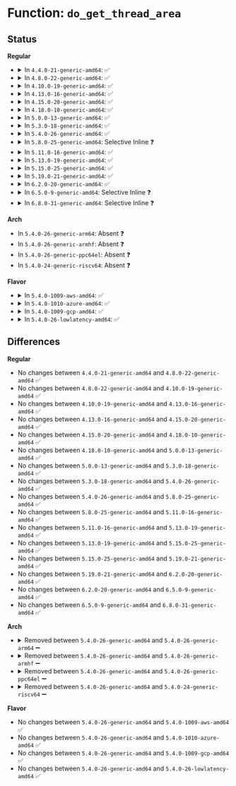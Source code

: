 # Function: <code>do_get_thread_area</code>

## Status
<b>Regular</b>
<ul>
<li>
<details>
<summary>In <code>4.4.0-21-generic-amd64</code>: ✅</summary>

```c
int do_get_thread_area(struct task_struct * p, int idx, struct user_desc * u_info)
```

```json
{
  "name": "do_get_thread_area",
  "collision_type": "Unique Global",
  "inline_type": "No",
  "funcs": [
    {
      "addr": 18446744071579097168,
      "name": "do_get_thread_area",
      "external": true,
      "loc": "arch/x86/kernel/tls.c:176",
      "file": "arch/x86/kernel/tls.c",
      "inline": "seen, unknown",
      "caller_inline": [],
      "caller_func": [
        "arch/x86/kernel/ptrace.c:arch_ptrace",
        "arch/x86/kernel/tls.c:SyS_get_thread_area"
      ]
    }
  ],
  "symbols": [
    {
      "addr": 18446744071579097168,
      "name": "do_get_thread_area",
      "section": ".text",
      "bind": "STB_GLOBAL",
      "size": 140
    }
  ]
}
```
</details>
</li>
<li>
<details>
<summary>In <code>4.8.0-22-generic-amd64</code>: ✅</summary>

```c
int do_get_thread_area(struct task_struct * p, int idx, struct user_desc * u_info)
```

```json
{
  "name": "do_get_thread_area",
  "collision_type": "Unique Global",
  "inline_type": "No",
  "funcs": [
    {
      "addr": 18446744071579096720,
      "name": "do_get_thread_area",
      "external": true,
      "loc": "arch/x86/kernel/tls.c:218",
      "file": "arch/x86/kernel/tls.c",
      "inline": "seen, unknown",
      "caller_inline": [],
      "caller_func": [
        "arch/x86/kernel/ptrace.c:arch_ptrace",
        "arch/x86/kernel/tls.c:SyS_get_thread_area"
      ]
    }
  ],
  "symbols": [
    {
      "addr": 18446744071579096720,
      "name": "do_get_thread_area",
      "section": ".text",
      "bind": "STB_GLOBAL",
      "size": 140
    }
  ]
}
```
</details>
</li>
<li>
<details>
<summary>In <code>4.10.0-19-generic-amd64</code>: ✅</summary>

```c
int do_get_thread_area(struct task_struct * p, int idx, struct user_desc * u_info)
```

```json
{
  "name": "do_get_thread_area",
  "collision_type": "Unique Global",
  "inline_type": "No",
  "funcs": [
    {
      "addr": 18446744071579094912,
      "name": "do_get_thread_area",
      "external": true,
      "loc": "arch/x86/kernel/tls.c:218",
      "file": "arch/x86/kernel/tls.c",
      "inline": "seen, unknown",
      "caller_inline": [],
      "caller_func": [
        "arch/x86/kernel/ptrace.c:arch_ptrace",
        "arch/x86/kernel/tls.c:SyS_get_thread_area"
      ]
    }
  ],
  "symbols": [
    {
      "addr": 18446744071579094912,
      "name": "do_get_thread_area",
      "section": ".text",
      "bind": "STB_GLOBAL",
      "size": 140
    }
  ]
}
```
</details>
</li>
<li>
<details>
<summary>In <code>4.13.0-16-generic-amd64</code>: ✅</summary>

```c
int do_get_thread_area(struct task_struct * p, int idx, struct user_desc * u_info)
```

```json
{
  "name": "do_get_thread_area",
  "collision_type": "Unique Global",
  "inline_type": "No",
  "funcs": [
    {
      "addr": 18446744071579086784,
      "name": "do_get_thread_area",
      "external": true,
      "loc": "arch/x86/kernel/tls.c:225",
      "file": "arch/x86/kernel/tls.c",
      "inline": "seen, unknown",
      "caller_inline": [],
      "caller_func": [
        "arch/x86/kernel/ptrace.c:arch_ptrace",
        "arch/x86/kernel/tls.c:SyS_get_thread_area"
      ]
    }
  ],
  "symbols": [
    {
      "addr": 18446744071579086784,
      "name": "do_get_thread_area",
      "section": ".text",
      "bind": "STB_GLOBAL",
      "size": 141
    }
  ]
}
```
</details>
</li>
<li>
<details>
<summary>In <code>4.15.0-20-generic-amd64</code>: ✅</summary>

```c
int do_get_thread_area(struct task_struct * p, int idx, struct user_desc * u_info)
```

```json
{
  "name": "do_get_thread_area",
  "collision_type": "Unique Global",
  "inline_type": "No",
  "funcs": [
    {
      "addr": 18446744071579097584,
      "name": "do_get_thread_area",
      "external": true,
      "loc": "arch/x86/kernel/tls.c:219",
      "file": "arch/x86/kernel/tls.c",
      "inline": "seen, unknown",
      "caller_inline": [],
      "caller_func": [
        "arch/x86/kernel/ptrace.c:arch_ptrace",
        "arch/x86/kernel/tls.c:SyS_get_thread_area"
      ]
    }
  ],
  "symbols": [
    {
      "addr": 18446744071579097584,
      "name": "do_get_thread_area",
      "section": ".text",
      "bind": "STB_GLOBAL",
      "size": 141
    }
  ]
}
```
</details>
</li>
<li>
<details>
<summary>In <code>4.18.0-10-generic-amd64</code>: ✅</summary>

```c
int do_get_thread_area(struct task_struct * p, int idx, struct user_desc * u_info)
```

```json
{
  "name": "do_get_thread_area",
  "collision_type": "Unique Global",
  "inline_type": "No",
  "funcs": [
    {
      "addr": 18446744071579103088,
      "name": "do_get_thread_area",
      "external": true,
      "loc": "arch/x86/kernel/tls.c:219",
      "file": "arch/x86/kernel/tls.c",
      "inline": "seen, unknown",
      "caller_inline": [],
      "caller_func": [
        "arch/x86/kernel/ptrace.c:arch_ptrace",
        "arch/x86/kernel/tls.c:__ia32_sys_get_thread_area",
        "arch/x86/kernel/tls.c:__x64_sys_get_thread_area"
      ]
    }
  ],
  "symbols": [
    {
      "addr": 18446744071579103088,
      "name": "do_get_thread_area",
      "section": ".text",
      "bind": "STB_GLOBAL",
      "size": 143
    }
  ]
}
```
</details>
</li>
<li>
<details>
<summary>In <code>5.0.0-13-generic-amd64</code>: ✅</summary>

```c
int do_get_thread_area(struct task_struct * p, int idx, struct user_desc * u_info)
```

```json
{
  "name": "do_get_thread_area",
  "collision_type": "Unique Global",
  "inline_type": "No",
  "funcs": [
    {
      "addr": 18446744071579108720,
      "name": "do_get_thread_area",
      "external": true,
      "loc": "arch/x86/kernel/tls.c:219",
      "file": "arch/x86/kernel/tls.c",
      "inline": "seen, unknown",
      "caller_inline": [],
      "caller_func": [
        "arch/x86/kernel/ptrace.c:arch_ptrace",
        "arch/x86/kernel/tls.c:__ia32_sys_get_thread_area",
        "arch/x86/kernel/tls.c:__x64_sys_get_thread_area"
      ]
    }
  ],
  "symbols": [
    {
      "addr": 18446744071579108720,
      "name": "do_get_thread_area",
      "section": ".text",
      "bind": "STB_GLOBAL",
      "size": 143
    }
  ]
}
```
</details>
</li>
<li>
<details>
<summary>In <code>5.3.0-18-generic-amd64</code>: ✅</summary>

```c
int do_get_thread_area(struct task_struct * p, int idx, struct user_desc * u_info)
```

```json
{
  "name": "do_get_thread_area",
  "collision_type": "Unique Global",
  "inline_type": "No",
  "funcs": [
    {
      "addr": 18446744071579118608,
      "name": "do_get_thread_area",
      "external": true,
      "loc": "arch/x86/kernel/tls.c:220",
      "file": "arch/x86/kernel/tls.c",
      "inline": "seen, unknown",
      "caller_inline": [],
      "caller_func": [
        "arch/x86/kernel/ptrace.c:arch_ptrace",
        "arch/x86/kernel/tls.c:__ia32_sys_get_thread_area",
        "arch/x86/kernel/tls.c:__x64_sys_get_thread_area"
      ]
    }
  ],
  "symbols": [
    {
      "addr": 18446744071579118608,
      "name": "do_get_thread_area",
      "section": ".text",
      "bind": "STB_GLOBAL",
      "size": 155
    }
  ]
}
```
</details>
</li>
<li>
<details>
<summary>In <code>5.4.0-26-generic-amd64</code>: ✅</summary>

```c
int do_get_thread_area(struct task_struct * p, int idx, struct user_desc * u_info)
```

```json
{
  "name": "do_get_thread_area",
  "collision_type": "Unique Global",
  "inline_type": "No",
  "funcs": [
    {
      "addr": 18446744071579120512,
      "name": "do_get_thread_area",
      "external": true,
      "loc": "arch/x86/kernel/tls.c:220",
      "file": "arch/x86/kernel/tls.c",
      "inline": "seen, unknown",
      "caller_inline": [],
      "caller_func": [
        "arch/x86/kernel/ptrace.c:arch_ptrace",
        "arch/x86/kernel/tls.c:__ia32_sys_get_thread_area",
        "arch/x86/kernel/tls.c:__x64_sys_get_thread_area"
      ]
    }
  ],
  "symbols": [
    {
      "addr": 18446744071579120512,
      "name": "do_get_thread_area",
      "section": ".text",
      "bind": "STB_GLOBAL",
      "size": 155
    }
  ]
}
```
</details>
</li>
<li>
<details>
<summary>In <code>5.8.0-25-generic-amd64</code>: Selective Inline ❓</summary>

```c
int do_get_thread_area(struct task_struct * p, int idx, struct user_desc * u_info)
```

```json
{
  "name": "do_get_thread_area",
  "collision_type": "Unique Global",
  "inline_type": "Selective",
  "funcs": [
    {
      "addr": 18446744071579134040,
      "name": "do_get_thread_area",
      "external": true,
      "loc": "arch/x86/kernel/tls.c:220",
      "file": "arch/x86/kernel/tls.c",
      "inline": "not declared, inlined",
      "caller_inline": [
        "arch/x86/kernel/tls.c:__ia32_sys_get_thread_area",
        "arch/x86/kernel/tls.c:__x64_sys_get_thread_area"
      ],
      "caller_func": [
        "arch/x86/kernel/ptrace.c:arch_ptrace"
      ]
    }
  ],
  "symbols": [
    {
      "addr": 18446744071579134880,
      "name": "do_get_thread_area",
      "section": ".text",
      "bind": "STB_GLOBAL",
      "size": 327
    }
  ]
}
```
</details>
</li>
<li>
<details>
<summary>In <code>5.11.0-16-generic-amd64</code>: ✅</summary>

```c
int do_get_thread_area(struct task_struct * p, int idx, struct user_desc * u_info)
```

```json
{
  "name": "do_get_thread_area",
  "collision_type": "Unique Global",
  "inline_type": "No",
  "funcs": [
    {
      "addr": 18446744071579132608,
      "name": "do_get_thread_area",
      "external": true,
      "loc": "arch/x86/kernel/tls.c:220",
      "file": "arch/x86/kernel/tls.c",
      "inline": "seen, unknown",
      "caller_inline": [],
      "caller_func": [
        "arch/x86/kernel/ptrace.c:arch_ptrace",
        "arch/x86/kernel/tls.c:__ia32_sys_get_thread_area",
        "arch/x86/kernel/tls.c:__x64_sys_get_thread_area"
      ]
    }
  ],
  "symbols": [
    {
      "addr": 18446744071579132608,
      "name": "do_get_thread_area",
      "section": ".text",
      "bind": "STB_GLOBAL",
      "size": 327
    }
  ]
}
```
</details>
</li>
<li>
<details>
<summary>In <code>5.13.0-19-generic-amd64</code>: ✅</summary>

```c
int do_get_thread_area(struct task_struct * p, int idx, struct user_desc * u_info)
```

```json
{
  "name": "do_get_thread_area",
  "collision_type": "Unique Global",
  "inline_type": "No",
  "funcs": [
    {
      "addr": 18446744071579139296,
      "name": "do_get_thread_area",
      "external": true,
      "loc": "arch/x86/kernel/tls.c:214",
      "file": "arch/x86/kernel/tls.c",
      "inline": "seen, unknown",
      "caller_inline": [],
      "caller_func": [
        "arch/x86/kernel/ptrace.c:arch_ptrace",
        "arch/x86/kernel/tls.c:__ia32_sys_get_thread_area",
        "arch/x86/kernel/tls.c:__x64_sys_get_thread_area"
      ]
    }
  ],
  "symbols": [
    {
      "addr": 18446744071579139296,
      "name": "do_get_thread_area",
      "section": ".text",
      "bind": "STB_GLOBAL",
      "size": 326
    }
  ]
}
```
</details>
</li>
<li>
<details>
<summary>In <code>5.15.0-25-generic-amd64</code>: ✅</summary>

```c
int do_get_thread_area(struct task_struct * p, int idx, struct user_desc * u_info)
```

```json
{
  "name": "do_get_thread_area",
  "collision_type": "Unique Global",
  "inline_type": "No",
  "funcs": [
    {
      "addr": 18446744071579166080,
      "name": "do_get_thread_area",
      "external": true,
      "loc": "arch/x86/kernel/tls.c:214",
      "file": "arch/x86/kernel/tls.c",
      "inline": "seen, unknown",
      "caller_inline": [],
      "caller_func": [
        "arch/x86/kernel/ptrace.c:arch_ptrace",
        "arch/x86/kernel/tls.c:__ia32_sys_get_thread_area",
        "arch/x86/kernel/tls.c:__x64_sys_get_thread_area"
      ]
    }
  ],
  "symbols": [
    {
      "addr": 18446744071579166080,
      "name": "do_get_thread_area",
      "section": ".text",
      "bind": "STB_GLOBAL",
      "size": 370
    }
  ]
}
```
</details>
</li>
<li>
<details>
<summary>In <code>5.19.0-21-generic-amd64</code>: ✅</summary>

```c
int do_get_thread_area(struct task_struct * p, int idx, struct user_desc * u_info)
```

```json
{
  "name": "do_get_thread_area",
  "collision_type": "Unique Global",
  "inline_type": "No",
  "funcs": [
    {
      "addr": 18446744071579211520,
      "name": "do_get_thread_area",
      "external": true,
      "loc": "arch/x86/kernel/tls.c:214",
      "file": "arch/x86/kernel/tls.c",
      "inline": "seen, unknown",
      "caller_inline": [],
      "caller_func": [
        "arch/x86/kernel/ptrace.c:arch_ptrace",
        "arch/x86/kernel/tls.c:__ia32_sys_get_thread_area",
        "arch/x86/kernel/tls.c:__x64_sys_get_thread_area"
      ]
    }
  ],
  "symbols": [
    {
      "addr": 18446744071579211520,
      "name": "do_get_thread_area",
      "section": ".text",
      "bind": "STB_GLOBAL",
      "size": 401
    }
  ]
}
```
</details>
</li>
<li>
<details>
<summary>In <code>6.2.0-20-generic-amd64</code>: ✅</summary>

```c
int do_get_thread_area(struct task_struct * p, int idx, struct user_desc * u_info)
```

```json
{
  "name": "do_get_thread_area",
  "collision_type": "Unique Global",
  "inline_type": "No",
  "funcs": [
    {
      "addr": 18446744071579267168,
      "name": "do_get_thread_area",
      "external": true,
      "loc": "arch/x86/kernel/tls.c:214",
      "file": "arch/x86/kernel/tls.c",
      "inline": "seen, unknown",
      "caller_inline": [],
      "caller_func": [
        "arch/x86/kernel/ptrace.c:arch_ptrace",
        "arch/x86/kernel/tls.c:__ia32_sys_get_thread_area",
        "arch/x86/kernel/tls.c:__x64_sys_get_thread_area"
      ]
    }
  ],
  "symbols": [
    {
      "addr": 18446744071579267168,
      "name": "do_get_thread_area",
      "section": ".text",
      "bind": "STB_GLOBAL",
      "size": 401
    }
  ]
}
```
</details>
</li>
<li>
<details>
<summary>In <code>6.5.0-9-generic-amd64</code>: Selective Inline ❓</summary>

```c
int do_get_thread_area(struct task_struct * p, int idx, struct user_desc * u_info)
```

```json
{
  "name": "do_get_thread_area",
  "collision_type": "Unique Global",
  "inline_type": "Selective",
  "funcs": [
    {
      "addr": 18446744071579273133,
      "name": "do_get_thread_area",
      "external": true,
      "loc": "arch/x86/kernel/tls.c:215",
      "file": "arch/x86/kernel/tls.c",
      "inline": "not declared, inlined",
      "caller_inline": [
        "arch/x86/kernel/tls.c:__ia32_sys_get_thread_area",
        "arch/x86/kernel/tls.c:__x64_sys_get_thread_area"
      ],
      "caller_func": [
        "arch/x86/kernel/ptrace.c:arch_ptrace"
      ]
    }
  ],
  "symbols": [
    {
      "addr": 18446744071579274048,
      "name": "do_get_thread_area",
      "section": ".text",
      "bind": "STB_GLOBAL",
      "size": 244
    }
  ]
}
```
</details>
</li>
<li>
<details>
<summary>In <code>6.8.0-31-generic-amd64</code>: Selective Inline ❓</summary>

```c
int do_get_thread_area(struct task_struct * p, int idx, struct user_desc * u_info)
```

```json
{
  "name": "do_get_thread_area",
  "collision_type": "Unique Global",
  "inline_type": "Selective",
  "funcs": [
    {
      "addr": 18446744071579302957,
      "name": "do_get_thread_area",
      "external": true,
      "loc": "arch/x86/kernel/tls.c:215",
      "file": "arch/x86/kernel/tls.c",
      "inline": "not declared, inlined",
      "caller_inline": [
        "arch/x86/kernel/tls.c:__ia32_sys_get_thread_area",
        "arch/x86/kernel/tls.c:__x64_sys_get_thread_area"
      ],
      "caller_func": [
        "arch/x86/kernel/ptrace.c:arch_ptrace"
      ]
    }
  ],
  "symbols": [
    {
      "addr": 18446744071579303872,
      "name": "do_get_thread_area",
      "section": ".text",
      "bind": "STB_GLOBAL",
      "size": 244
    }
  ]
}
```
</details>
</li>
</ul>
<b>Arch</b>
<ul>
<li>
In <code>5.4.0-26-generic-arm64</code>: Absent ❓
</li>
<li>
In <code>5.4.0-26-generic-armhf</code>: Absent ❓
</li>
<li>
In <code>5.4.0-26-generic-ppc64el</code>: Absent ❓
</li>
<li>
In <code>5.4.0-24-generic-riscv64</code>: Absent ❓
</li>
</ul>
<b>Flavor</b>
<ul>
<li>
<details>
<summary>In <code>5.4.0-1009-aws-amd64</code>: ✅</summary>

```c
int do_get_thread_area(struct task_struct * p, int idx, struct user_desc * u_info)
```

```json
{
  "name": "do_get_thread_area",
  "collision_type": "Unique Global",
  "inline_type": "No",
  "funcs": [
    {
      "addr": 18446744071579120896,
      "name": "do_get_thread_area",
      "external": true,
      "loc": "arch/x86/kernel/tls.c:220",
      "file": "arch/x86/kernel/tls.c",
      "inline": "seen, unknown",
      "caller_inline": [],
      "caller_func": [
        "arch/x86/kernel/ptrace.c:arch_ptrace",
        "arch/x86/kernel/tls.c:__ia32_sys_get_thread_area",
        "arch/x86/kernel/tls.c:__x64_sys_get_thread_area"
      ]
    }
  ],
  "symbols": [
    {
      "addr": 18446744071579120896,
      "name": "do_get_thread_area",
      "section": ".text",
      "bind": "STB_GLOBAL",
      "size": 155
    }
  ]
}
```
</details>
</li>
<li>
<details>
<summary>In <code>5.4.0-1010-azure-amd64</code>: ✅</summary>

```c
int do_get_thread_area(struct task_struct * p, int idx, struct user_desc * u_info)
```

```json
{
  "name": "do_get_thread_area",
  "collision_type": "Unique Global",
  "inline_type": "No",
  "funcs": [
    {
      "addr": 18446744071579052832,
      "name": "do_get_thread_area",
      "external": true,
      "loc": "arch/x86/kernel/tls.c:220",
      "file": "arch/x86/kernel/tls.c",
      "inline": "seen, unknown",
      "caller_inline": [],
      "caller_func": [
        "arch/x86/kernel/ptrace.c:arch_ptrace",
        "arch/x86/kernel/tls.c:__ia32_sys_get_thread_area",
        "arch/x86/kernel/tls.c:__x64_sys_get_thread_area"
      ]
    }
  ],
  "symbols": [
    {
      "addr": 18446744071579052832,
      "name": "do_get_thread_area",
      "section": ".text",
      "bind": "STB_GLOBAL",
      "size": 155
    }
  ]
}
```
</details>
</li>
<li>
<details>
<summary>In <code>5.4.0-1009-gcp-amd64</code>: ✅</summary>

```c
int do_get_thread_area(struct task_struct * p, int idx, struct user_desc * u_info)
```

```json
{
  "name": "do_get_thread_area",
  "collision_type": "Unique Global",
  "inline_type": "No",
  "funcs": [
    {
      "addr": 18446744071579120448,
      "name": "do_get_thread_area",
      "external": true,
      "loc": "arch/x86/kernel/tls.c:220",
      "file": "arch/x86/kernel/tls.c",
      "inline": "seen, unknown",
      "caller_inline": [],
      "caller_func": [
        "arch/x86/kernel/ptrace.c:arch_ptrace",
        "arch/x86/kernel/tls.c:__ia32_sys_get_thread_area",
        "arch/x86/kernel/tls.c:__x64_sys_get_thread_area"
      ]
    }
  ],
  "symbols": [
    {
      "addr": 18446744071579120448,
      "name": "do_get_thread_area",
      "section": ".text",
      "bind": "STB_GLOBAL",
      "size": 155
    }
  ]
}
```
</details>
</li>
<li>
<details>
<summary>In <code>5.4.0-26-lowlatency-amd64</code>: ✅</summary>

```c
int do_get_thread_area(struct task_struct * p, int idx, struct user_desc * u_info)
```

```json
{
  "name": "do_get_thread_area",
  "collision_type": "Unique Global",
  "inline_type": "No",
  "funcs": [
    {
      "addr": 18446744071579125568,
      "name": "do_get_thread_area",
      "external": true,
      "loc": "arch/x86/kernel/tls.c:220",
      "file": "arch/x86/kernel/tls.c",
      "inline": "seen, unknown",
      "caller_inline": [],
      "caller_func": [
        "arch/x86/kernel/ptrace.c:arch_ptrace",
        "arch/x86/kernel/tls.c:__ia32_sys_get_thread_area",
        "arch/x86/kernel/tls.c:__x64_sys_get_thread_area"
      ]
    }
  ],
  "symbols": [
    {
      "addr": 18446744071579125568,
      "name": "do_get_thread_area",
      "section": ".text",
      "bind": "STB_GLOBAL",
      "size": 155
    }
  ]
}
```
</details>
</li>
</ul>

## Differences
<b>Regular</b>
<ul>
<li>
No changes between <code>4.4.0-21-generic-amd64</code> and <code>4.8.0-22-generic-amd64</code> ✅
</li>
<li>
No changes between <code>4.8.0-22-generic-amd64</code> and <code>4.10.0-19-generic-amd64</code> ✅
</li>
<li>
No changes between <code>4.10.0-19-generic-amd64</code> and <code>4.13.0-16-generic-amd64</code> ✅
</li>
<li>
No changes between <code>4.13.0-16-generic-amd64</code> and <code>4.15.0-20-generic-amd64</code> ✅
</li>
<li>
No changes between <code>4.15.0-20-generic-amd64</code> and <code>4.18.0-10-generic-amd64</code> ✅
</li>
<li>
No changes between <code>4.18.0-10-generic-amd64</code> and <code>5.0.0-13-generic-amd64</code> ✅
</li>
<li>
No changes between <code>5.0.0-13-generic-amd64</code> and <code>5.3.0-18-generic-amd64</code> ✅
</li>
<li>
No changes between <code>5.3.0-18-generic-amd64</code> and <code>5.4.0-26-generic-amd64</code> ✅
</li>
<li>
No changes between <code>5.4.0-26-generic-amd64</code> and <code>5.8.0-25-generic-amd64</code> ✅
</li>
<li>
No changes between <code>5.8.0-25-generic-amd64</code> and <code>5.11.0-16-generic-amd64</code> ✅
</li>
<li>
No changes between <code>5.11.0-16-generic-amd64</code> and <code>5.13.0-19-generic-amd64</code> ✅
</li>
<li>
No changes between <code>5.13.0-19-generic-amd64</code> and <code>5.15.0-25-generic-amd64</code> ✅
</li>
<li>
No changes between <code>5.15.0-25-generic-amd64</code> and <code>5.19.0-21-generic-amd64</code> ✅
</li>
<li>
No changes between <code>5.19.0-21-generic-amd64</code> and <code>6.2.0-20-generic-amd64</code> ✅
</li>
<li>
No changes between <code>6.2.0-20-generic-amd64</code> and <code>6.5.0-9-generic-amd64</code> ✅
</li>
<li>
No changes between <code>6.5.0-9-generic-amd64</code> and <code>6.8.0-31-generic-amd64</code> ✅
</li>
</ul>
<b>Arch</b>
<ul>
<li>
<details>
<summary>Removed between <code>5.4.0-26-generic-amd64</code> and <code>5.4.0-26-generic-arm64</code> ➖</summary>

```c
int do_get_thread_area(struct task_struct * p, int idx, struct user_desc * u_info)
```
</details>
</li>
<li>
<details>
<summary>Removed between <code>5.4.0-26-generic-amd64</code> and <code>5.4.0-26-generic-armhf</code> ➖</summary>

```c
int do_get_thread_area(struct task_struct * p, int idx, struct user_desc * u_info)
```
</details>
</li>
<li>
<details>
<summary>Removed between <code>5.4.0-26-generic-amd64</code> and <code>5.4.0-26-generic-ppc64el</code> ➖</summary>

```c
int do_get_thread_area(struct task_struct * p, int idx, struct user_desc * u_info)
```
</details>
</li>
<li>
<details>
<summary>Removed between <code>5.4.0-26-generic-amd64</code> and <code>5.4.0-24-generic-riscv64</code> ➖</summary>

```c
int do_get_thread_area(struct task_struct * p, int idx, struct user_desc * u_info)
```
</details>
</li>
</ul>
<b>Flavor</b>
<ul>
<li>
No changes between <code>5.4.0-26-generic-amd64</code> and <code>5.4.0-1009-aws-amd64</code> ✅
</li>
<li>
No changes between <code>5.4.0-26-generic-amd64</code> and <code>5.4.0-1010-azure-amd64</code> ✅
</li>
<li>
No changes between <code>5.4.0-26-generic-amd64</code> and <code>5.4.0-1009-gcp-amd64</code> ✅
</li>
<li>
No changes between <code>5.4.0-26-generic-amd64</code> and <code>5.4.0-26-lowlatency-amd64</code> ✅
</li>
</ul>

